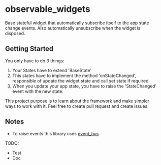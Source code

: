 # observable_widgets

Base stateful widget that automatically subscribe itself to the app state change events.
Also automatically unsubscribe when the widget is disposed.

## Getting Started

You only have to do 3 things:
1. Your States have to extend 'BaseState'
2. This states have to implement the method 'onStateChanged', responsible of update the widget state and call set state if required.
3. When you update your app state, you have to raise the 'StateChanged' event with the new state.

This project purpose is to learn about the framework and make simpler ways to work with it.
Feel free to create pull request and create issues.

## Notes
- To raise events this library uses [event_bus](http:https://pub.dartlang.org/packages/event_bus// "event_bus")

TODO:
- Test
- Doc
